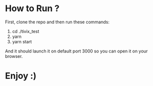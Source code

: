 # How to Run ?

First, clone the repo and then run these commands:

1. cd ./tivix_test
2. yarn
3. yarn start

And it should launch it on default port 3000 so you can open it on your browser.

# Enjoy :)
